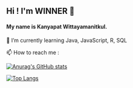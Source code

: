 ## Hi ! I'm WINNER 👋

#### My name is Kanyapat Wittayamanitkul.

🌱 I’m currently learning Java, JavaScript, R, SQL

📫 How to reach me : 
<br>

[![Anurag's GitHub stats](https://github-readme-stats.vercel.app/api?username=winnerkypt&show_icons=true&theme=radical)](https://github.com/anuraghazra/github-readme-stats)

[![Top Langs](https://github-readme-stats.vercel.app/api/top-langs/?username=winnerkypt&show_icons=true&theme=radical&layout=compact)](https://github.com/anuraghazra/github-readme-stats) 

<link rel="stylesheet" href="https://cdn.jsdelivr.net/gh/devicons/devicon@v2.8.2/devicon.min.css">


